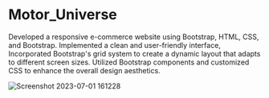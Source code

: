 # Motor_Universe
Developed a responsive e-commerce website using Bootstrap, HTML, CSS, and Bootstrap. Implemented a clean and user-friendly interface,  Incorporated Bootstrap's grid system to create a dynamic layout that adapts to different screen sizes. Utilized Bootstrap components and customized CSS to enhance the overall design aesthetics.

![Screenshot 2023-07-01 161228](https://github.com/mahsank111/Motor_Univerrse/assets/97978224/6ae48d2b-b954-4b21-90ba-d703a7590f20)

